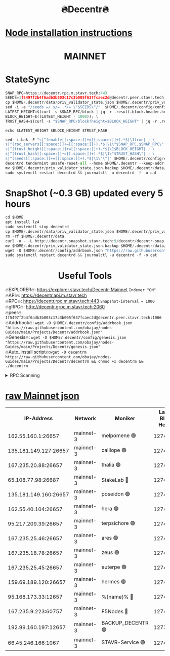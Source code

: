 <h1 align="center"> 🔥Decentr🔥</h1>

[Node installation instructions](https://github.com/obajay/nodes-Guides/tree/main/Projects/Decentr)
=
<h1 align="center"> MAINNET</h1>

# StateSync
```python
SNAP_RPC=https://decentr.rpc.m.stavr.tech:443
SEEDS=1f5497f2b4f6adb3b803c17c3b005f637fcaec2d@decentr.peer.stavr.tech:1066
cp $HOME/.decentr/data/priv_validator_state.json $HOME/.decentr/priv_validator_state.json.backup
sed -i -e "/seeds =/ s/= .*/= \"$SEEDS\"/"  $HOME/.decentr/config/config.toml
LATEST_HEIGHT=$(curl -s $SNAP_RPC/block | jq -r .result.block.header.height); \
BLOCK_HEIGHT=$((LATEST_HEIGHT - 1000)); \
TRUST_HASH=$(curl -s "$SNAP_RPC/block?height=$BLOCK_HEIGHT" | jq -r .result.block_id.hash)

echo $LATEST_HEIGHT $BLOCK_HEIGHT $TRUST_HASH

sed -i.bak -E "s|^(enable[[:space:]]+=[[:space:]]+).*$|\1true| ; \
s|^(rpc_servers[[:space:]]+=[[:space:]]+).*$|\1\"$SNAP_RPC,$SNAP_RPC\"| ; \
s|^(trust_height[[:space:]]+=[[:space:]]+).*$|\1$BLOCK_HEIGHT| ; \
s|^(trust_hash[[:space:]]+=[[:space:]]+).*$|\1\"$TRUST_HASH\"| ; \
s|^(seeds[[:space:]]+=[[:space:]]+).*$|\1\"\"|" $HOME/.decentr/config/config.toml
decentrd tendermint unsafe-reset-all --home $HOME/.decentr --keep-addr-book
mv $HOME/.decentr/priv_validator_state.json.backup $HOME/.decentr/data/priv_validator_state.json
sudo systemctl restart decentrd && journalctl -u decentrd -f -o cat
```
# SnapShot (~0.3 GB) updated every 5 hours
```python
cd $HOME
apt install lz4
sudo systemctl stop decentrd
cp $HOME/.decentr/data/priv_validator_state.json $HOME/.decentr/priv_validator_state.json.backup
rm -rf $HOME/.decentr/data
curl -o - -L http://decentr.snapshot.stavr.tech:9/decentr/decentr-snap.tar.lz4 | lz4 -c -d - | tar -x -C $HOME/.decentr --strip-components 2
mv $HOME/.decentr/priv_validator_state.json.backup $HOME/.decentr/data/priv_validator_state.json
wget -O $HOME/.decentr/config/addrbook.json "https://raw.githubusercontent.com/obajay/nodes-Guides/main/Projects/Decentr/addrbook.json"
sudo systemctl restart decentrd && journalctl -u decentrd -f -o cat
```

 <h1 align="center"> Useful Tools</h1>

🔥EXPLORER🔥:     https://explorer.stavr.tech/Decentr-Mainnet        `Indexer "ON"` \
🔥API🔥:          https://decentr.api.m.stavr.tech \
🔥RPC🔥:          https://decentr.rpc.m.stavr.tech:443              `Snapshot-interval = 1000` \
🔥gRPC🔥:         http://decentr.grpc.m.stavr.tech:2060 \
🔥peer🔥:         `1f5497f2b4f6adb3b803c17c3b005f637fcaec2d@decentr.peer.stavr.tech:1066` \
🔥Addrbook🔥:  `wget -O $HOME/.decentr/config/addrbook.json "https://raw.githubusercontent.com/obajay/nodes-Guides/main/Projects/Decentr/addrbook.json"` \
🔥Genesis🔥:  `wget -O $HOME/.decentr/config/genesis.json "https://raw.githubusercontent.com/obajay/nodes-Guides/main/Projects/Decentr/genesis.json"` \
🔥Auto_install script🔥:`wget -O decentrm https://raw.githubusercontent.com/obajay/nodes-Guides/main/Projects/Decentr/decentrm && chmod +x decentrm && ./decentrm`

<details>
<summary>RPC Scanning</summary>

<h2 align="center"> We scan nodes in real time every 4 hours. And we provide the final result of RPC endpoints.
We cannot influence the operation of these nodes in any way. </h2>


```python
If Voting Power is higher than 0 --> then the Node is a validator of the network and may be subject to attack and be a potential threat to the chain.
```
```python
We marked such validators with a red symbol
```

</details>

[raw Mainnet json](https://rpc-check.decentrm.stavr.tech/decentrm/rpc-decentrm-result.json)
=



<table><tr><th>IP-Address</th><th>Network</th><th>Moniker</th><th>Latest Block Height</th><th>Earliest Block Height</th><th>Catching Up</th><th>Tx Index</th><th>Voting Power</th><th>Scan Time</th></tr><tr><td>162.55.160.1:26657</td><td>mainnet-3</td><td>melpomene 🟢</td><td>12741309</td><td>1688950</td><td>False</td><td>on</td><td>0</td><td>2024-02-04T19:24:56.883783706UTC</td></tr><tr><td>135.181.149.127:26657</td><td>mainnet-3</td><td>calliope 🟢</td><td>12741310</td><td>1688950</td><td>False</td><td>on</td><td>0</td><td>2024-02-04T19:24:59.990590158UTC</td></tr><tr><td>167.235.20.88:26657</td><td>mainnet-3</td><td>thalia 🟢</td><td>12741310</td><td>1688950</td><td>False</td><td>on</td><td>0</td><td>2024-02-04T19:25:05.691023201UTC</td></tr><tr><td>65.108.77.98:26687</td><td>mainnet-3</td><td>StakeLab 🔴</td><td>12741311</td><td>1688950</td><td>False</td><td>on</td><td>5657272</td><td>2024-02-04T19:25:06.027364309UTC</td></tr><tr><td>135.181.149.160:26657</td><td>mainnet-3</td><td>poseidon 🟢</td><td>12741311</td><td>1688950</td><td>False</td><td>on</td><td>0</td><td>2024-02-04T19:25:10.676436656UTC</td></tr><tr><td>162.55.40.104:26657</td><td>mainnet-3</td><td>hera 🟢</td><td>12741312</td><td>1688950</td><td>False</td><td>on</td><td>0</td><td>2024-02-04T19:25:13.118137236UTC</td></tr><tr><td>95.217.209.39:26657</td><td>mainnet-3</td><td>terpsichore 🟢</td><td>12741313</td><td>1688950</td><td>False</td><td>on</td><td>0</td><td>2024-02-04T19:25:19.592204209UTC</td></tr><tr><td>167.235.25.46:26657</td><td>mainnet-3</td><td>ares 🟢</td><td>12741313</td><td>1688950</td><td>False</td><td>on</td><td>0</td><td>2024-02-04T19:25:21.858879444UTC</td></tr><tr><td>167.235.18.78:26657</td><td>mainnet-3</td><td>zeus 🟢</td><td>12741314</td><td>1688950</td><td>False</td><td>on</td><td>0</td><td>2024-02-04T19:25:24.182685019UTC</td></tr><tr><td>167.235.25.45:26657</td><td>mainnet-3</td><td>euterpe 🟢</td><td>12741314</td><td>1688950</td><td>False</td><td>on</td><td>0</td><td>2024-02-04T19:25:24.389513678UTC</td></tr><tr><td>159.69.189.120:26657</td><td>mainnet-3</td><td>hermes 🟢</td><td>12741314</td><td>1688950</td><td>False</td><td>on</td><td>0</td><td>2024-02-04T19:25:26.763446430UTC</td></tr><tr><td>95.168.173.33:12657</td><td>mainnet-3</td><td>%{name}% 🔴</td><td>12741310</td><td>8964001</td><td>False</td><td>on</td><td>4263110</td><td>2024-02-04T19:25:01.133366589UTC</td></tr><tr><td>167.235.9.223:60757</td><td>mainnet-3</td><td>F5Nodes 🔴</td><td>12741310</td><td>12380001</td><td>False</td><td>off</td><td>562</td><td>2024-02-04T19:25:01.371234000UTC</td></tr><tr><td>192.99.160.197:12657</td><td>mainnet-3</td><td>BACKUP_DECENTR 🟢</td><td>12737001</td><td>12737001</td><td>False</td><td>off</td><td>0</td><td>2024-02-04T19:24:57.625754491UTC</td></tr><tr><td>66.45.246.166:1067</td><td>mainnet-3</td><td>STAVR-Service 🟢</td><td>12741304</td><td>12739001</td><td>False</td><td>on</td><td>0</td><td>2024-02-04T19:25:00.577794656UTC</td></tr></table>
